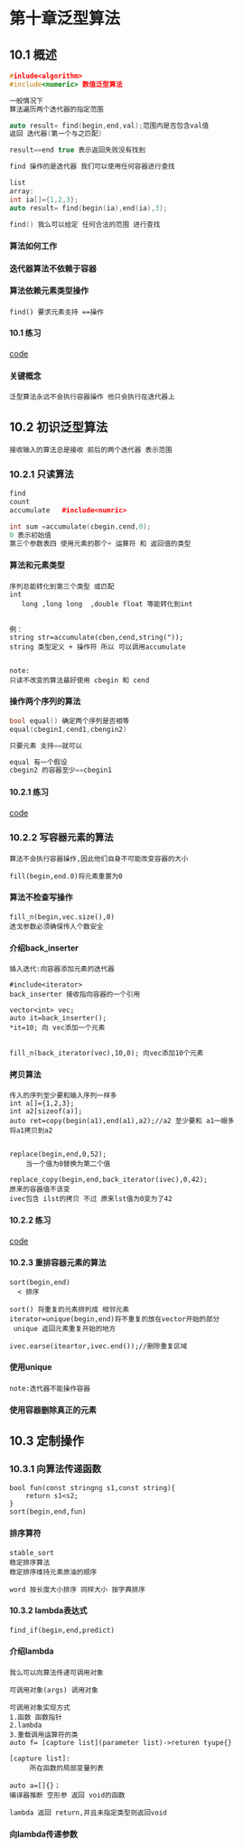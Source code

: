  # 第十章泛型算法
 ## 10.1 概述
 ```cpp
#inlude<algorithm>
#include<numeric> 数值泛型算法

一般情况下
算法遍历两个迭代器的指定范围

auto result= find(begin,end,val);范围内是否包含val值
返回 迭代器(第一个与之匹配)

result==end true 表示返回失败没有找到

find 操作的是迭代器 我们可以使用任何容器进行查找

list
array:
int ia[]={1,2,3};
auto result= find(begin(ia),end(ia),3);

find() 我么可以给定 任何合法的范围 进行查找

```
#### 算法如何工作
#### 迭代器算法不依赖于容器
#### 算法依赖元素类型操作
```
find() 要求元素支持 ==操作
```
 #### 10.1 练习
 [code](./codes/chapter9/10_1.cpp)
 
 #### 关键概念
 ```
 泛型算法永远不会执行容器操作 他只会执行在迭代器上
 ``` 
 ## 10.2 初识泛型算法
 ```
 接收输入的算法总是接收 前后的两个迭代器 表示范围
 ```
 ### 10.2.1 只读算法
 ```cpp
 find
 count 
 accumulate   #include<numric>

int sum =accumulate(cbegin,cend,0);
0 表示初始值
第三个参数表四 使用元素的那个+ 运算符 和 返回值的类型
```
#### 算法和元素类型
```
序列总能转化到第三个类型 或匹配
int 
   long ,long long  ,double float 等能转化到int


例：
string str=accumulate(cben,cend,string("));
string 类型定义 + 操作符 所以 可以调用accumulate


note:
只读不改变的算法最好使用 cbegin 和 cend
```
#### 操作两个序列的算法
```cpp
bool equal() 确定两个序列是否相等
equal(cbegin1,cend1,cbengin2)

只要元素 支持==就可以

equal 有一个假设 
cbegin2 的容器至少==cbegin1
```
 #### 10.2.1 练习
 [code](./codes/chapter9/10_2_1.cpp)
 ### 10.2.2 写容器元素的算法
 ```
 算法不会执行容器操作,因此他们自身不可能改变容器的大小

 fill(begin,end.0)将元素重置为0

```
 #### 算法不检查写操作
 ```
 fill_n(begin,vec.size(),0)
 迭戈参数必须确保传入个数安全
 ```
 #### 介绍back_inserter
 ```
 插入迭代:向容器添加元素的迭代器

 #include<iterator>
 back_inserter 接收指向容器的一个引用

 vector<int> vec;
 auto it=back_inserter();
 *it=10; 向 vec添加一个元素


fill_n(back_iterator(vec),10,0); 向vec添加10个元素
```
#### 拷贝算法
```
传入的序列至少要和输入序列一样多
int a[]={1,2,3};
int a2[sizeof(a)];
auto ret=copy(begin(a1),end(a1),a2);//a2 至少要和 a1一眼多
将a1拷贝到a2


replace(begin,end,0,52);
    当一个值为0替换为第二个值

replace_copy(begin,end,back_iterator(ivec),0,42);
原来的容器值不该变
ivec包含 ilst的拷贝 不过 原来lst值为0变为了42
```
 #### 10.2.2 练习
 [code](./codes/chapter9/10_2_2.cpp)

 #### 10.2.3 重排容器元素的算法
 ```
 sort(begin,end)
   < 排序

sort() 将重复的元素排列成 相邻元素 
iterator=unique(begin,end)将不重复的放在vector开始的部分
  unique 返回元素重复开始的地方

ivec.earse(iteartor,ivec.end());//删除重复区域
```
#### 使用unique
```
note:迭代器不能操作容器
```
#### 使用容器删除真正的元素
## 10.3 定制操作
### 10.3.1 向算法传递函数
``` 
bool fun(const stringng s1,const string){
    return s1<s2;
}
sort(begin,end,fun)
```
#### 排序算符
```
stable_sort
稳定排序算法
稳定排序维持元素原油的顺序

word 按长度大小排序 同样大小 按字典排序
```
#### 10.3.2 lambda表达式
```
find_if(begin,end,predict)
```
#### 介绍lambda
```
我么可以向算法传递可调用对象

可调用对象(args) 调用对象

可调用对象实现方式
1.函数 函数指针
2.lambda
3.重载调用运算符的类
auto f= [capture list](parameter list)->returen tyupe{}

[capture list]:
     所在函数的局部变量列表

auto a=[]{}；
编译器推断 空形参 返回 void的函数

lambda 返回 return,并且未指定类型则返回void
```
#### 向lambda传递参数
```

```
